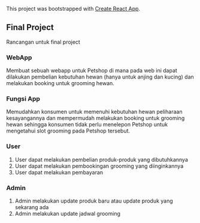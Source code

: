 This project was bootstrapped with [Create React App](https://github.com/facebook/create-react-app).

## Final Project

Rancangan untuk final project

### WebApp

Membuat sebuah webapp untuk Petshop di mana pada web ini dapat dilakukan pembelian kebutuhan hewan (hanya untuk anjing dan kucing) dan melakukan booking untuk grooming hewan.

### Fungsi App

Memudahkan konsumen untuk memenuhi kebutuhan hewan peliharaan kesayangannya dan mempermudah melakukan booking untuk grooming hewan sehingga konsumen tidak perlu menelepon Petshop untuk mengetahui slot grooming pada Petshop tersebut.

### User

1. User dapat melakukan pembelian produk-produk yang dibutuhkannya
2. User dapat melakukan pembookingan grooming yang diinginkannya
3. User dapat melakukan pembayaran

### Admin

1. Admin melakukan update produk baru atau update produk yang sekarang ada
2. Admin melakukan update jadwal grooming
